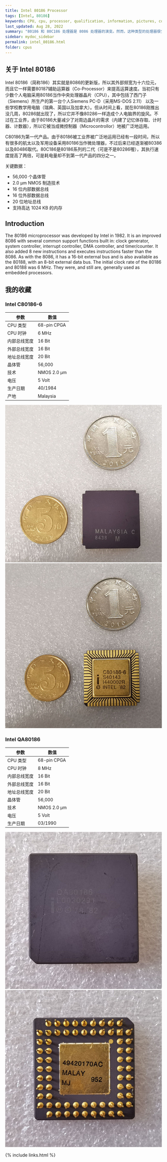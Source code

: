 ```yaml
---
title: Intel 80186 Processor
tags: [Intel, 80186]
keywords: CPU, cpu, processor, qualification, information, pictures, core, frequency, chip packaging, packaging, cpu info, x86, collection, amd, cyrix, harris, ibm, idt, iit, intel, motorola, nec, sgs, sgs-thomson, siemens, ST, signetics, mhs, ti, texas instruments, ulsi, umc, weitek, zilog, 808x, 8085, 8088, 8086, 80188, 80186, 80286, 286, 80386, 386, i386, Am386, 386sx, 386dx, 486, i486, 586, 486sx, 486dx, overdrive, 487, pentium, 586, 5x86, 386dlc, 386slc, 486dx2, mmx, ppro, pentium-pro, pro, athlon, duron, z80, dirk oppelt, dirk, oppelt, engineering, sample, samples
last_updated: Aug 28, 2022
summary: "80186 和 80C186 处理器是 8086 处理器的演变。然而，这种类型的处理器很少用于个人电脑，因为集成到芯片中的附加功能和能力在经典个人电脑中没有任何优势。80186和80C186处理器的主要应用领域是嵌入式控制市场。它们在那里控制调制解调器、打印机、复印机、传真机等，但它们也用于录像机、微波炉和空调。原因是芯片上集成了时钟发生器、可编程中断控制器、DMA 通道、16 位定时器和等待状态发生器等附加功能。值得注意的是，这种处理器类型自 1982 年上市以来就已经面市，用于控制设备和系统。"
sidebar: mydoc_sidebar
permalink: intel_80186.html
folder: cpus
---
```


## 关于 Intel 80186

Intel 80186（简称186）其实就是8086的更新版，所以其外部频宽为十六位元，而且它一样需要80187辅助运算器（Co-Processor）来提高运算速度。当初只有少数个人电脑采用80186当作中央处理器晶片（CPU），其中包括了西门子（Siemens）所生产的第一台个人Siemens PC-D（采用MS-DOS 2.11） 以及一些学校教学用电脑（瑞典、英国以及加拿大）。但从时间上看，就在80186刚推出没几周，80286就出现了，所以它并不像80286一样造成个人电脑界的旋风。不过在工业界，由于80186大量减少了对周边晶片的需求（内建了记忆体存取、计时器、计数器），所以它被当成微控制器（Microcontrollor）地被广泛地运用。

C80186为第一代产品。由于80186被工业界被广泛地运用已经有一段时间，所以有很多的航太以及军用设备采用80186当作微处理器，不过后来已经逐渐被80386以及80486取代。80C186是80186系列的二代（可是不是80286喔），其执行速度提高了两倍，可是耗电量却不到第一代产品的四分之一。

关键数据：
- 56,000 个晶体管
- 2.0 µm NMOS 制造技术
- 16 位内部数据总线
- 16 位外部数据总线
- 20 位地址总线
- 支持高达 1024 KB 的内存

## Introduction

The 80186 microprocessor was developed by Intel in 1982. It is an improved 8086 with several common support functions built in: clock generator, system controller, interrupt controller, DMA controller, and timer/counter. It also added 8 new instructions and executes instructions faster than the 8086. As with the 8086, it has a 16-bit external bus and is also available as the 80188, with an 8-bit external data bus. The initial clock rate of the 80186 and 80188 was 6 MHz. They were, and still are, generally used as embedded processors.

## 我的收藏

### Intel C80186-6

| 参数 | 数值 |
| ------ | ------ |
| CPU 类型 | 68-pin CPGA |
| CPU 时钟 | 6 MHz |
| 内部总线宽度 | 16 Bit |
| 外部总线宽度 | 16 Bit |
| 地址总线宽度 | 20 Bit |
| 晶体管 | 56,000 |
| 技术 | NMOS 2.0 µm |
| 电压 | 5 Volt |
| 生产日期 | 40/1984 |
| 产地 | Malaysia |

![Intel C80186-6 正面](/images/cpus/Intel/Intel_C80186-6_1.jpg)
![Intel C80186-6 反面](/images/cpus/Intel/Intel_C80186-6_2.jpg)

### Intel QA80186

| 参数 | 数值 |
| ------ | ------ |
| CPU 类型 | 68-pin CPGA |
| CPU 时钟 | 8 MHz |
| 内部总线宽度 | 16 Bit |
| 外部总线宽度 | 16 Bit |
| 地址总线宽度 | 20 Bit |
| 晶体管 | 56,000 |
| 技术 | NMOS 2.0 µm |
| 电压 | 5 Volt |
| 生产日期 | 03/1990 |

![Intel QA80186 正面](/images/cpus/Intel/Intel_QA80186_1.jpg)
![Intel QA80186 反面](/images/cpus/Intel/Intel_QA80186_2.jpg)

{% include links.html %}
